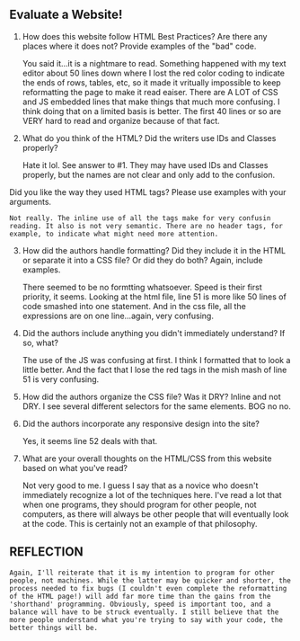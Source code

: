 ## Evaluate a Website! 
 
1) How does this website follow HTML Best Practices? Are there any places where 
it does not?  Provide examples of the "bad" code.

	You said it...it is a nightmare to read. Something happened with my text editor about 50 lines down where I lost the red color coding to indicate the ends of rows, tables, etc, so it made it vritually impossible to keep reformatting the page to make it read eaiser. There are A LOT of CSS and JS embedded lines that make things that much more confusing. I think doing that on a limited basis is better. The first 40 lines or so are VERY hard to read and organize because of that fact.
 
2) What do you think of the HTML? Did the writers use IDs and Classes properly? 

	Hate it lol. See answer to #1. They may have used IDs and Classes properly, but the names are not clear and only add to the confusion.

Did you like the way they used HTML tags?  Please use examples with your arguments.

	Not really. The inline use of all the tags make for very confusin reading. It also is not very semantic. There are no header tags, for example, to indicate what might need more attention.
 
3) How did the authors handle formatting? Did they include it in the HTML or 
separate it into a CSS file? Or did they do both?  Again, include examples.

	There seemed to be no formtting whatsoever. Speed is their first priority, it seems. Looking at the html file, line 51 is more like 50 lines of code smashed into one statement. And in the css file, all the expressions are on one line...again, very confusing.
 
4) Did the authors include anything you didn't immediately understand? 
If so, what?

	The use of the JS was confusing at first. I think I formatted that to look a little better. And the fact that I lose the red tags in the mish mash of line 51 is very confusing.
 
5) How did the authors organize the CSS file? Was it DRY?
	Inline and not DRY. I see several different selectors for the same elements. BOG no no.
 
6) Did the authors incorporate any responsive design into the site?

	Yes, it seems line 52 deals with that.
 
7) What are your overall thoughts on the HTML/CSS from this website based on 
what you've read?

	Not very good to me. I guess I say that as a novice who doesn't immediately recognize a lot of the techniques here. I've read a lot that when one programs, they should program for other people, not computers, as there will always be other people that will eventually look at the code. This is certainly not an example of that philosophy.


## REFLECTION

	Again, I'll reiterate that it is my intention to program for other people, not machines. While the latter may be quicker and shorter, the process needed to fix bugs (I couldn't even complete the reformatting of the HTML page!) will add far more time than the gains from the 'shorthand' programming. Obviously, speed is important too, and a balance will have to be struck eventually. I still believe that the more people understand what you're trying to say with your code, the better things will be.